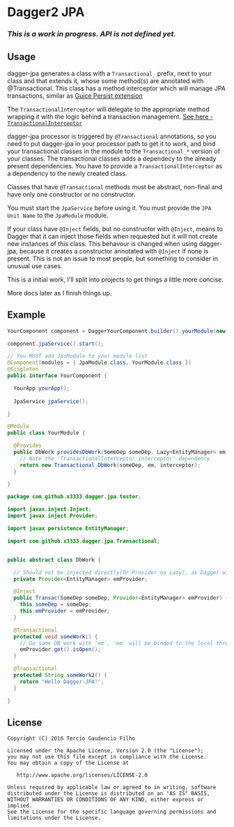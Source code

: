 # Dagger2 JPA

### ***This is a work in progress. API is not defined yet.*** ###

Usage
-----

dagger-jpa generates a class with a `Transactional_` prefix, next to your class and that extends it,
whose some method(s) are annotated with @Transactional. This class has a method
interceptor which will manage JPA transactions, similar as [Guice Persist extension](https://github.com/google/guice/wiki/Transactions)

The `TransactionalInterceptor` will delegate to the appropriate method wrapping it with the logic behind a transaction management. [See here - `TransactionalInterceptor`](https://github.com/0x3333/dagger-jpa/blob/master/src/main/java/com/github/x3333/dagger/jpa/TransactionalInterceptor.java)

dagger-jpa processor is triggered by `@Transactional` annotations, so you need to put dagger-jpa in your processor path to get it to work, and bind your transactional classes in the module to the `Transactional_*` version of your classes. The transactional classes adds a dependecy to the already present dependencies. You have to provide a `TransactionalInterceptor` as a dependency to the newly created class.

Classes that have `@Transactional` methods must be abstract, non-final and have only one constructor or no constructor.

You must start the `JpaService` before using it. You must provide the `JPA Unit Name` to the `JpaModule` module.

If your class have `@Inject` fields, but no constructor with `@Inject`, means to Dagger that it can inject those fields when requested but it will not create new instances of this class. This behavour is changed when using dagger-jpa, because it creates a constructor annotated with `@Inject` if none is present. This is not an issue to most people, but something to consider in unusual use cases.

This is a initial work, I'll split into projects to get things a little more concise.

More docs later as I finish things up.

Example
-------

```java
YourComponent component = DaggerYourComponent.builder().yourModule(new YourModule()).jpaModule(new JpaModule("jpa-unit-name")).build();

component.jpaService().start();
```

```java
// You MUST add JpaModule to your module list
@Component(modules = { JpaModule.class, YourModule.class })
@Singleton
public interface YourComponent {

  YourApp yourApp();
  
  JpaService jpaService();

}
```

```java
@Module
public class YourModule {

  @Provides
  public DbWork providesDbWork(SomeDep someDep, Lazy<EntityManager> em, TransactionalInterceptor interceptor) {
    // Note the 'TransactionalInterceptor interceptor' dependency
    return new Transactional_DbWork(someDep, em, interceptor);
  }

}
```

```java
package com.github.x3333.dagger.jpa.tester;

import javax.inject.Inject;
import javax.inject.Provider;

import javax.persistence.EntityManager;

import com.github.x3333.dagger.jpa.Transactional;


public abstract class DbWork {

  // Should not be injected directly(Or Provider ou Lazy), as Dagger will try to inject before EntityManagerFactory has been created
  private Provider<EntityManager> emProvider;

  @Inject
  public Transac(SomeDep someDep, Provider<EntityManager> emProvider) {
    this.someDep = someDep;
    this.emProvider = emProvider;
  }

  @Transactional
  protected void someWork() {
    // Do some DB work with 'em', 'em' will be binded to the local thread.
    emProvider.get().isOpen();
  }

  @Transactional
  protected String someWork2() {
    return "Hello Dagger-JPA!";
  }

}
```

License
-------

    Copyright (C) 2016 Tercio Gaudencio Filho

    Licensed under the Apache License, Version 2.0 (the "License");
    you may not use this file except in compliance with the License.
    You may obtain a copy of the License at

       http://www.apache.org/licenses/LICENSE-2.0

    Unless required by applicable law or agreed to in writing, software
    distributed under the License is distributed on an "AS IS" BASIS,
    WITHOUT WARRANTIES OR CONDITIONS OF ANY KIND, either express or implied.
    See the License for the specific language governing permissions and
    limitations under the License.

